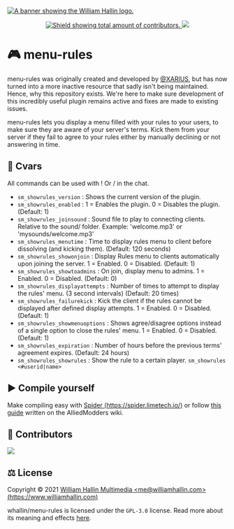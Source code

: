 <!-- HEADER -->
<a href="https://williamhallin.com"><img src="https://raw.githubusercontent.com/whallin/whallin/master/img_header.png" alt="A banner showing the William Hallin logo."></a>

<!-- SHIELDS -->
<p align=center>
  <a href="https://github.com/whallin/menu-rules/graphs/contributors">
    <img src="https://img.shields.io/github/contributors/whallin/menu-rules.svg?style=for-the-badge&color=brightgreen" alt="Shield showing total amount of contributors.">
  </a>
  <img src="https://badges.pufler.dev/visits/whallin/menu-rules?style=for-the-badge">
</p>

<!-- ABOUT -->
# 🎮 menu-rules
menu-rules was originally created and developed by [@XARIUS](https://forums.alliedmods.net/showthread.php?p=639481), but has now turned into a more inactive resource that sadly isn't being maintained. Hence, why this repository exists. We're here to make sure development of this incredibly useful plugin remains active and fixes are made to existing issues. 

menu-rules lets you display a menu filled with your rules to your users, to make sure they are aware of your server's terms. Kick them from your server if they fail to agree to your rules either by manually declining or not answering in time. 

<!-- CVARS -->
## 🚀 Cvars
All commands can be used with ! Or / in the chat.
- ``sm_showrules_version``			: Shows the current version of the plugin.
- ``sm_showrules_enabled``			: 1 = Enables the plugin. 0 = Disables the plugin. (Default: 1)
- ``sm_showrules_joinsound``		: Sound file to play to connecting clients.  Relative to the sound/ folder.  Example: 'welcome.mp3' or 'mysounds/welcome.mp3'
- ``sm_showrules_menutime`` 		: Time to display rules menu to client before dissolving (and kicking them). (Default: 120 seconds)
- ``sm_showrules_showonjoin``		: Display Rules menu to clients automatically upon joining the server. 1 = Enabled. 0 = Disabled. (Default: 1)
- ``sm_showrules_showtoadmins``		: On join, display menu to admins. 1 = Enabled. 0 = Disabled. (Default: 0)
- ``sm_showrules_displayattempts``	: Number of times to attempt to display the rules' menu. (3 second intervals) (Default: 20 times)
- ``sm_showrules_failurekick``		: Kick the client if the rules cannot be displayed after defined display attempts. 1 = Enabled. 0 = Disabled. (Default: 1)
- ``sm_showrules_showmenuoptions``	: Shows agree/disagree options instead of a single option to close the rules' menu. 1 = Enabled. 0 = Disabled. (Default: 1)
- ``sm_showrules_expiration``		: Number of hours before the previous terms' agreement expires. (Default: 24 hours)
- ``sm_showrules_showrules``		: Show the rule to a certain player. ``sm_showrules <#userid|name>``

<!-- COMPILE -->
## ▶️ Compile yourself
Make compiling easy with [Spider (https://spider.limetech.io/)](https://spider.limetech.io/) or follow [this guide](https://wiki.alliedmods.net/Compiling_SourceMod_Plugins) written on the AlliedModders wiki.

<!-- CONTRIBUTORS -->
## 🤝 Contributors
<a href="https://github.com/whallin/menu-rules/graphs/contributors"><img src="https://contrib.rocks/image?repo=whallin/menu-rules" /></a>

<!-- LICENSE -->
## ⚖️ License
Copyright © 2021 [William Hallin Multimedia &lt;me@williamhallin.com&gt; (https://www.williamhallin.com)](https://www.williamhallin.com)

whallin/menu-rules is licensed under the ``GPL-3.0`` license. Read more about its meaning and effects [here](https://github.com/whallin/menu-rules/blob/main/LICENSE).
